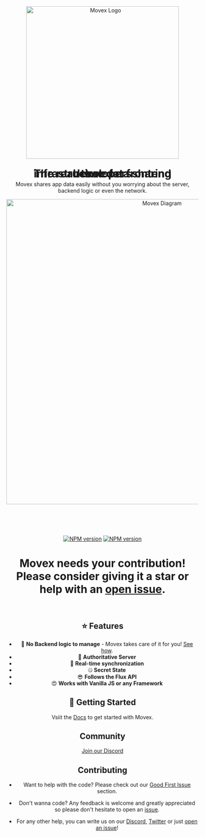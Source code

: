 <div align="center">
<picture width="400">
  <source media="(prefers-color-scheme: dark)" srcset="https://user-images.githubusercontent.com/2099521/221956423-bd0b1b46-a8ed-4b25-8a1c-14cdcb1de716.png" width="400">
  <img alt="Movex Logo" src="https://user-images.githubusercontent.com/2099521/242975504-a6faa334-a6b3-44b4-bf40-6ffcd27d9c08.png" width="400">
</picture>
<div>

<div align="center">
  <h1 style="line-height: 0">The real-time data sharing infrastructure for frontend developers</h1>
  
Movex shares app data easily without you worrying about the server, backend logic or even the network.
</div>

<picture width="800">
  <source media="(prefers-color-scheme: dark)" srcset="https://user-images.githubusercontent.com/2099521/260276752-e28e7cb4-9e2f-4185-a762-95d7ce5f65d3.png" width="800">
  <img alt="Movex Diagram" src="https://user-images.githubusercontent.com/2099521/260276756-52c422da-6266-449b-a3e4-0fda499f947c.png" width="800">
</picture>

<br/>
<br/>
<br/>
<br/>
<br/>


<div align="center">

[![NPM version][npm-image]][npm-url]
[![NPM version][license-image]][license-url]

[npm-url]: https://npmjs.org/package/movex
[npm-image]: https://img.shields.io/badge/dynamic/json?color=orange&label=movex&query=version&url=https%3A%2F%2Fraw.githubusercontent.com%2Fmovesthatmatter%2Fmovex%2Fmain%2Flibs%2Fmovex%2Fpackage.json
[license-image]: https://img.shields.io/badge/license-MIT-green
[license-url]: https://github.com/movesthatmatter/movex/blob/main/LICENSE

</div>

# Movex needs your contribution! Please consider giving it a star or help with an [open issue](https://github.com/movesthatmatter/movex/issues).

<br/>

## ⭐️ Features
- 🤯 __No Backend logic to manage__ - Movex takes care of it for you! [See how](https://www.movex.dev/docs/features/frontend_only).
- 👑 __Authoritative Server__
- 🤩 __Real-time synchronization__
- 🤐 __Secret State__
- 😎 __Follows the Flux API__
- 😍 __Works with Vanilla JS or any Framework__

## 🚀 Getting Started

Vsiit the [Docs](https://www.movex.dev/docs/overview/get_started) to get started with Movex.

## Community

[Join our Discord](https://discord.gg/N8k447EmBh)

## Contributing

- Want to help with the code?
Please check out our [Good First Issue](https://github.com/movesthatmatter/movex/issues?q=is%3Aissue+is%3Aopen+label%3A%22good+first+issue%22) section.

- Don't wanna code?
Any feedback is welcome and greatly appreciated so please don't hesitate to open an [issue](https://github.com/movesthatmatter/movex/issues).

- For any other help, you can write us on our [Discord](https://discord.gg/N8k447EmBh), [Twitter](https://twitter.com/gctroia) or just [open an issue](https://github.com/movesthatmatter/movex/issues)!
